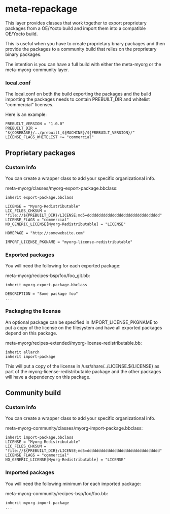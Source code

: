 # meta-repackage

This layer provides classes that work together to export proprietary packages
from a OE/Yocto build and import them into a compatible OE/Yocto build.

This is useful when you have to create proprietary bnary packages and then
provide the packages to a community build that relies on the proprietary 
binary packages.

The intention is you can have a full build with either the meta-myorg or the
meta-myorg-community layer.

### local.conf

The local.conf on both the build exporting the packages and the build importing
the packages needs to contain PREBUILT_DIR and whitelist "commercial" licenses.

Here is an example:
```
PREBUILT_VERSION = "1.0.0"
PREBUILT_DIR = "${COREBASE}/../prebuilt_${MACHINE}/${PREBUILT_VERSION}/"
LICENSE_FLAGS_WHITELIST += "commercial"
```

## Proprietary packages

### Custom Info

You can create a wrapper class to add your specific organizational info.

meta-myorg/classes/myorg-export-package.bbclass:
```
inherit export-package.bbclass

LICENSE = "Myorg-Redistributable"
LIC_FILES_CHKSUM = "file://${PREBUILT_DIR}/LICENSE;md5=dddddddddddddddddddddddddddddddd"
LICENSE_FLAGS = "commercial"
NO_GENERIC_LICENSE[Myorg-Redistributable] = "LICENSE"

HOMEPAGE = "http://somewebsite.com"

IMPORT_LICENSE_PKGNAME = "myorg-license-redistributable"
```

### Exported packages
You will need the following for each exported package:

meta-myorg/recipes-bsp/foo/foo_git.bb:
```
inherit myorg-export-package.bbclass

DESCRIPTION = "Some package foo"
...
```

### Packaging the license

An optional package can be specified in IMPORT_LICENSE_PKGNAME
to put a copy of the license on the filesystem and have all
exported packages depend on this package.

meta-myorg/recipes-extended/myorg-license-redistributable.bb:
```
inherit allarch
inherit import-package
```

This will put a copy of the license in /usr/share/../LICENSE.${LICENSE}
as part of the myorg-license-redistributable package and the other packages
will have a dependency on this package.  

## Community build

### Custom Info

You can create a wrapper class to add your specific organizational info.

meta-myorg-community/classes/myorg-import-package.bbclass:
```
inherit import-package.bbclass
LICENSE = "Myorg-Redistributable"
LIC_FILES_CHKSUM = "file://${PREBUILT_DIR}/LICENSE;md5=dddddddddddddddddddddddddddddddd"
LICENSE_FLAGS = "commercial"
NO_GENERIC_LICENSE[Myorg-Redistributable] = "LICENSE"
```

### Imported packages
You will need the following minimum for each imported package:

meta-myorg-community/recipes-bsp/foo/foo.bb:
```
inherit myorg-import-package
...
```
